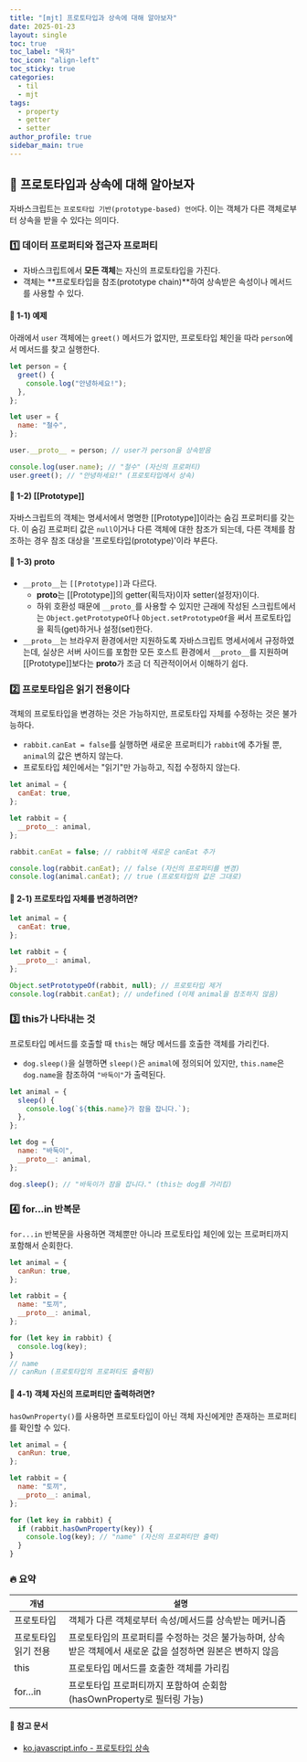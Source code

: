 ```yaml
---
title: "[mjt] 프로토타입과 상속에 대해 알아보자"
date: 2025-01-23
layout: single
toc: true
toc_label: "목차"
toc_icon: "align-left"
toc_sticky: true
categories:
  - til
  - mjt
tags:
  - property
  - getter
  - setter
author_profile: true
sidebar_main: true
---
```


## :ledger: 프로토타입과 상속에 대해 알아보자

자바스크립트는 `프로토타입 기반(prototype-based) 언어`다. 이는 객체가 다른 객체로부터 상속을 받을 수 있다는 의미다.

### :one: 데이터 프로퍼티와 접근자 프로퍼티

- 자바스크립트에서 **모든 객체**는 자신의 프로토타입을 가진다.
- 객체는 **프로토타입을 참조(prototype chain)**하여 상속받은 속성이나 메서드를 사용할 수 있다.

#### :pushpin: 1-1) 예제

아래에서 `user` 객체에는 `greet()` 메서드가 없지만, 프로토타입 체인을 따라 `person`에서 메서드를 찾고 실행한다.

```javascript
let person = {
  greet() {
    console.log("안녕하세요!");
  },
};

let user = {
  name: "철수",
};

user.__proto__ = person; // user가 person을 상속받음

console.log(user.name); // "철수" (자신의 프로퍼티)
user.greet(); // "안녕하세요!" (프로토타입에서 상속)
```

#### :pushpin: 1-2) [[Prototype]]

자바스크립트의 객체는 명세서에서 명명한 [[Prototype]]이라는 숨김 프로퍼티를 갖는다. 이 숨김 프로퍼티 값은 `null`이거나 다른 객체에 대한 참조가 되는데, 다른 객체를 참조하는 경우 참조 대상을 '프로토타입(prototype)'이라 부른다.

#### :pushpin: 1-3) **proto**

- `__proto__`는 `[[Prototype]]`과 다르다.
  - **proto**는 [[Prototype]]의 getter(획득자)이자 setter(설정자)이다.
  - 하위 호환성 때문에 `__proto_`를 사용할 수 있지만 근래에 작성된 스크립트에서는 `Object.getPrototypeOf`나 `Object.setPrototypeOf`을 써서 프로토타입을 획득(get)하거나 설정(set)한다.
- `__proto__`는 브라우저 환경에서만 지원하도록 자바스크립트 명세서에서 규정하였는데, 실상은 서버 사이드를 포함한 모든 호스트 환경에서 `__proto__`를 지원하며 [[Prototype]]보다는 **proto**가 조금 더 직관적이어서 이해하기 쉽다.

### :two: 프로토타입은 읽기 전용이다

객체의 프로토타입을 변경하는 것은 가능하지만, 프로토타입 자체를 수정하는 것은 불가능하다.

- `rabbit.canEat = false`를 실행하면 새로운 프로퍼티가 `rabbit`에 추가될 뿐, `animal`의 값은 변하지 않는다.
- 프로토타입 체인에서는 "읽기"만 가능하고, 직접 수정하지 않는다.

```javascript
let animal = {
  canEat: true,
};

let rabbit = {
  __proto__: animal,
};

rabbit.canEat = false; // rabbit에 새로운 canEat 추가

console.log(rabbit.canEat); // false (자신의 프로퍼티를 변경)
console.log(animal.canEat); // true (프로토타입의 값은 그대로)
```

#### :pushpin: 2-1) 프로토타입 자체를 변경하려면?

```javascript
let animal = {
  canEat: true,
};

let rabbit = {
  __proto__: animal,
};

Object.setPrototypeOf(rabbit, null); // 프로토타입 제거
console.log(rabbit.canEat); // undefined (이제 animal을 참조하지 않음)
```

### :three: this가 나타내는 것

프로토타입 메서드를 호출할 때 `this`는 해당 메서드를 호출한 객체를 가리킨다.

- `dog.sleep()`을 실행하면 `sleep()`은 `animal`에 정의되어 있지만, `this.name`은 `dog.name`을 참조하여 `"바둑이"`가 출력된다.

```javascript
let animal = {
  sleep() {
    console.log(`${this.name}가 잠을 잡니다.`);
  },
};

let dog = {
  name: "바둑이",
  __proto__: animal,
};

dog.sleep(); // "바둑이가 잠을 잡니다." (this는 dog를 가리킴)
```

### :four: for…in 반복문

`for...in` 반복문을 사용하면 객체뿐만 아니라 프로토타입 체인에 있는 프로퍼티까지 포함해서 순회한다.

```javascript
let animal = {
  canRun: true,
};

let rabbit = {
  name: "토끼",
  __proto__: animal,
};

for (let key in rabbit) {
  console.log(key);
}
// name
// canRun (프로토타입의 프로퍼티도 출력됨)
```

#### :pushpin: 4-1) 객체 자신의 프로퍼티만 출력하려면?

`hasOwnProperty()`를 사용하면 프로토타입이 아닌 객체 자신에게만 존재하는 프로퍼티를 확인할 수 있다.

```javascript
let animal = {
  canRun: true,
};

let rabbit = {
  name: "토끼",
  __proto__: animal,
};

for (let key in rabbit) {
  if (rabbit.hasOwnProperty(key)) {
    console.log(key); // "name" (자신의 프로퍼티만 출력)
  }
}
```

### :fire: 요약

| `개념`               | `설명`                                                                                                      |
| -------------------- | ----------------------------------------------------------------------------------------------------------- |
| 프로토타입           | 객체가 다른 객체로부터 속성/메서드를 상속받는 메커니즘                                                      |
| 프로토타입 읽기 전용 | 프로토타입의 프로퍼티를 수정하는 것은 불가능하며, 상속받은 객체에서 새로운 값을 설정하면 원본은 변하지 않음 |
| this                 | 프로토타입 메서드를 호출한 객체를 가리킴                                                                    |
| for…in               | 프로토타입 프로퍼티까지 포함하여 순회함 (hasOwnProperty로 필터링 가능)                                      |

#### :pushpin: 참고 문서

- [ko.javascript.info - 프로토타입 상속](https://ko.javascript.info/prototype-inheritance)
